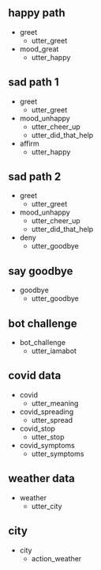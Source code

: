  ## happy path
* greet
  - utter_greet
* mood_great
  - utter_happy

## sad path 1
* greet
  - utter_greet
* mood_unhappy
  - utter_cheer_up
  - utter_did_that_help
* affirm
  - utter_happy

## sad path 2
* greet
  - utter_greet
* mood_unhappy
  - utter_cheer_up
  - utter_did_that_help
* deny
  - utter_goodbye

## say goodbye
* goodbye
  - utter_goodbye

## bot challenge
* bot_challenge
  - utter_iamabot

## covid data
* covid
  - utter_meaning
* covid_spreading
  - utter_spread
* covid_stop
  - utter_stop
* covid_symptoms
  - utter_symptoms
  
## weather data
* weather
  - utter_city

## city
* city
  - action_weather